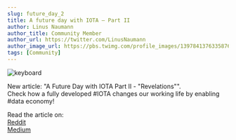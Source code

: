 ```yaml
---
slug: future_day_2
title: A future day with IOTA — Part II
author: Linus Naumann
author_title: Community Member
author_url: https://twitter.com/LinusNaumann
author_image_url: https://pbs.twimg.com/profile_images/1397841376335876097/8Q2_Bovt_400x400.jpg
tags: [Community]
---
```


![keyboard](https://miro.medium.com/max/1400/1*b3PJxjzbZXmuCr8bhK-Jyw.png)

New article: "A Future Day with IOTA Part II - "Revelations"".  
Check how a fully developed #IOTA changes our working life by enabling #data economy!

Read the article on:  
[Reddit](https://t.co/6zF8ODsE8v?amp=1)  
[Medium](https://medium.com/@linus.naumann/a-future-day-with-iota-part-ii-revelations-c3926202f3c4)  
